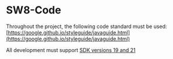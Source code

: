 # SW8-Code

Throughout the project, the following code standard must be used:
[https://google.github.io/styleguide/javaguide.html](https://google.github.io/styleguide/javaguide.html)

All development must support [SDK versions 19 and 21](http://developer.android.com/guide/topics/manifest/uses-sdk-element.html)
